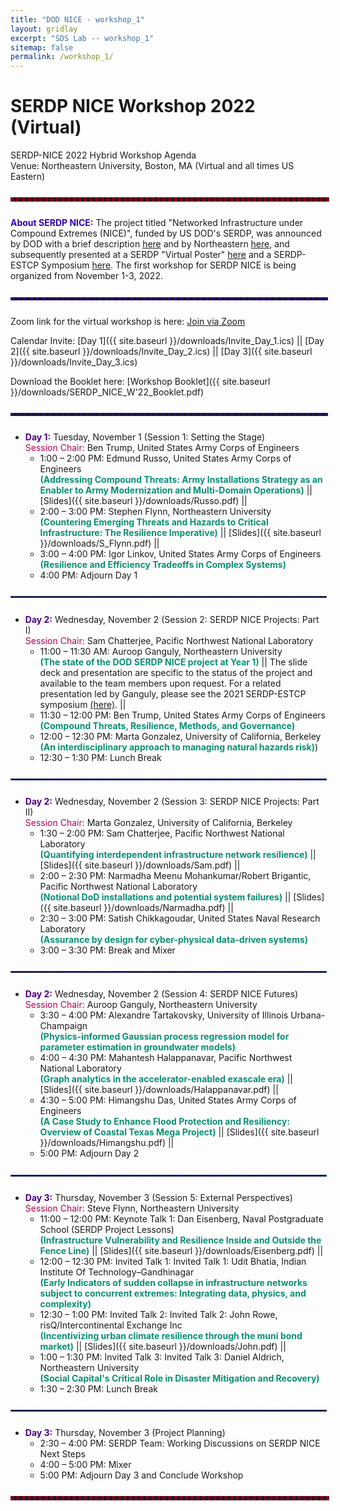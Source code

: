 ```yaml
---
title: "DOD NICE - workshop_1"
layout: gridlay
excerpt: "SDS Lab -- workshop_1"
sitemap: false
permalink: /workshop_1/
---
```

<!-- 
Jump to [US Patents](#us-patents) to see our Patents. -->

# SERDP NICE Workshop 2022 (Virtual)

SERDP-NICE 2022 Hybrid Workshop Agenda\
Venue: Northeastern University, Boston, MA (Virtual and all times US Eastern)

<hr style="border: 3px dashed #800020; width: 100%; margin: auto; margin-top: 5%; margin-bottom: 5%">

<span style="color:#3202b5">**About SERDP NICE:**</span> The project titled "Networked Infrastructure under Compound Extremes (NICE)", funded by US DOD's SERDP, was announced by DOD with a brief description [here](https://serdp-estcp.org/projects/details/4fac77f3-2966-49c4-b3b5-a91593cec6a2) and by Northeastern [here](https://coe.northeastern.edu/news/ganguly-to-lead-3m-serdp-grant-for-networked-infrastructures-under-compound-extremes/), and subsequently presented at a SERDP "Virtual Poster" [here](https://www.youtube.com/watch?v=BRsifIgUdHA) and a SERDP-ESTCP Symposium [here](https://www.youtube.com/watch?v=_I4a2t24_88). The first workshop for SERDP NICE is being organized from November 1-3, 2022.

<hr style="border: 2px dashed #3202b5; width: 100%; margin: auto; margin-top: 5%; margin-bottom: 5%">

Zoom link for the virtual workshop is here: [Join via Zoom](https://northeastern.zoom.us/j/99258846120)

Calendar Invite: [Day 1]({{ site.baseurl }}/downloads/Invite_Day_1.ics) &#124;&#124; [Day 2]({{ site.baseurl }}/downloads/Invite_Day_2.ics) &#124;&#124; [Day 3]({{ site.baseurl }}/downloads/Invite_Day_3.ics)

Download the Booklet here: [Workshop Booklet]({{ site.baseurl }}/downloads/SERDP_NICE_W'22_Booklet.pdf)

<hr style="border: 2px dashed #3202b5; width: 100%; margin: auto; margin-top: 5%; margin-bottom: 5%">

<!-- <hr style="height:4px;border-width:1;color:gray;background-color:gray"> -->

* <span style="color:#4B0082">**Day 1:**</span> Tuesday, November 1 (Session 1: Setting the Stage)\
<span style="color:#b50255">Session Chair:</span> Ben Trump, United States Army Corps of Engineers
  * 1:00 – 2:00 PM: Edmund Russo, United States Army Corps of Engineers\
<span style="color:#0a8f76">**(Addressing Compound Threats: Army Installations Strategy as an Enabler to Army Modernization and Multi-Domain Operations)**</span> &#124;&#124; [Slides]({{ site.baseurl }}/downloads/Russo.pdf) &#124;&#124;
  * 2:00 – 3:00 PM: Stephen Flynn, Northeastern University\
<span style="color:#0a8f76">**(Countering Emerging Threats and Hazards to Critical Infrastructure: The Resilience Imperative)**</span> &#124;&#124; [Slides]({{ site.baseurl }}/downloads/S_Flynn.pdf) &#124;&#124;
  * 3:00 – 4:00 PM: Igor Linkov, United States Army Corps of Engineers \
<span style="color:#0a8f76">**(Resilience and Efficiency Tradeoffs in Complex Systems)**</span>
  * 4:00 PM: Adjourn Day 1

<hr style="border: 1px dashed #2137b0; width: 100%; margin: auto; margin-top: 5%; margin-bottom: 5%">

* <span style="color:#4B0082">**Day 2:**</span> Wednesday, November 2 (Session 2: SERDP NICE Projects: Part I)\
<span style="color:#b50255">Session Chair:</span> Sam Chatterjee, Pacific Northwest National Laboratory
  * 11:00 – 11:30 AM: Auroop Ganguly, Northeastern University \
<span style="color:#0a8f76">**(The state of the DOD SERDP NICE project at Year 1)**</span> &#124;&#124; The slide deck and presentation are specific to the status of the project and available to the team members upon request. For a related presentation led by Ganguly, please see the 2021 SERDP-ESTCP symposium [(here)](https://www.youtube.com/watch?v=_I4a2t24_88&ab_channel=SDSLab-NortheasternU). &#124;&#124; 
  * 11:30 – 12:00 PM: Ben Trump, United States Army Corps of Engineers \
<span style="color:#0a8f76">**(Compound Threats, Resilience, Methods, and Governance)**</span>
  * 12:00 – 12:30 PM: Marta Gonzalez, University of California, Berkeley \
<span style="color:#0a8f76">**(An interdisciplinary  approach to managing natural hazards risk)**</span>)
  * 12:30 – 1:30 PM: Lunch Break


<hr style="border: 1px dashed #2137b0; width: 100%; margin: auto; margin-top: 5%; margin-bottom: 5%">

* <span style="color:#4B0082">**Day 2:**</span> Wednesday, November 2 (Session 3: SERDP NICE Projects: Part II)\
<span style="color:#b50255">Session Chair:</span> Marta Gonzalez, University of California, Berkeley
  * 1:30 – 2:00 PM: Sam Chatterjee, Pacific Northwest National Laboratory \
<span style="color:#0a8f76">**(Quantifying interdependent infrastructure network resilience)**</span> &#124;&#124; [Slides]({{ site.baseurl }}/downloads/Sam.pdf) &#124;&#124;
  * 2:00 – 2:30 PM: Narmadha Meenu Mohankumar/Robert Brigantic, Pacific Northwest National Laboratory \
<span style="color:#0a8f76">**(Notional DoD installations and potential system failures)**</span> &#124;&#124; [Slides]({{ site.baseurl }}/downloads/Narmadha.pdf) &#124;&#124;
  * 2:30 – 3:00 PM: Satish Chikkagoudar, United States Naval Research Laboratory\
<span style="color:#0a8f76">**(Assurance by design for cyber-physical data-driven systems)**</span>
  * 3:00 – 3:30 PM: Break and Mixer

<hr style="border: 1px dashed #2137b0; width: 100%; margin: auto; margin-top: 5%; margin-bottom: 5%">

* <span style="color:#4B0082">**Day 2:**</span> Wednesday, November 2 (Session 4: SERDP NICE Futures)\
<span style="color:#b50255">Session Chair:</span> Auroop Ganguly, Northeastern University
  * 3:30 – 4:00 PM: Alexandre Tartakovsky, University of Illinois Urbana-Champaign \
<span style="color:#0a8f76">**(Physics-informed Gaussian process regression model for parameter estimation in groundwater models)**</span>
  * 4:00 – 4:30 PM: Mahantesh Halappanavar, Pacific Northwest National Laboratory \
<span style="color:#0a8f76">**(Graph analytics in the accelerator-enabled exascale era)**</span> &#124;&#124; [Slides]({{ site.baseurl }}/downloads/Halappanavar.pdf) &#124;&#124;
  * 4:30 – 5:00 PM: Himangshu Das, United States Army Corps of Engineers \
<span style="color:#0a8f76">**(A Case Study to Enhance Flood Protection and Resiliency: Overview of Coastal Texas Mega Project)**</span> &#124;&#124; [Slides]({{ site.baseurl }}/downloads/Himangshu.pdf) &#124;&#124;
  * 5:00 PM: Adjourn Day 2

<hr style="border: 1px dashed #2137b0; width: 100%; margin: auto; margin-top: 5%; margin-bottom: 5%">

* <span style="color:#4B0082">**Day 3:**</span> Thursday, November 3 (Session 5: External Perspectives)\
<span style="color:#b50255">Session Chair:</span> Steve Flynn, Northeastern University
  * 11:00 – 12:00 PM: Keynote Talk 1: Dan Eisenberg, Naval Postgraduate School (SERDP Project Lessons)\
<span style="color:#0a8f76">**(Infrastructure Vulnerability and Resilience Inside and Outside the Fence Line)**</span> &#124;&#124; [Slides]({{ site.baseurl }}/downloads/Eisenberg.pdf) &#124;&#124;
  * 12:00 – 12:30 PM: Invited Talk 1: Invited Talk 1: Udit Bhatia, Indian Institute Of Technology–Gandhinagar \
<span style="color:#0a8f76">**(Early Indicators of sudden collapse in infrastructure networks subject to concurrent  extremes: Integrating data, physics, and complexity)**</span>
  * 12:30 – 1:00 PM: Invited Talk 2: Invited Talk 2: John Rowe, risQ/Intercontinental Exchange Inc\
<span style="color:#0a8f76">**(Incentivizing urban climate resilience through the muni bond market)**</span> &#124;&#124; [Slides]({{ site.baseurl }}/downloads/John.pdf) &#124;&#124;
  * 1:00 – 1:30 PM: Invited Talk 3: Invited Talk 3: Daniel Aldrich, Northeastern University \
<span style="color:#0a8f76">**(Social Capital's Critical Role in Disaster Mitigation and Recovery)**</span>
  * 1:30 – 2:30 PM: Lunch Break

<hr style="border: 1px dashed #2137b0; width: 100%; margin: auto; margin-top: 5%; margin-bottom: 5%">

* <span style="color:#4B0082">**Day 3:**</span> Thursday, November 3 (Project Planning)
  * 2:30 – 4:00 PM: SERDP Team: Working Discussions on SERDP NICE Next Steps
  * 4:00 – 5:00 PM: Mixer
  * 5:00 PM: Adjourn Day 3 and Conclude Workshop

<hr style="border: 3px dashed #800020; width: 100%; margin: auto; margin-top: 5%; margin-bottom: 5%">
